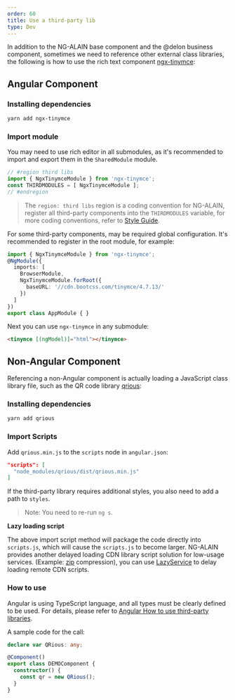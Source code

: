 ```yaml
---
order: 60
title: Use a third-party lib
type: Dev
---
```


In addition to the NG-ALAIN base component and the @delon business component, sometimes we need to reference other external class libraries, the following is how to use the rich text component [ngx-tinymce](https://github.com/cipchk/ngx-tinymce):

## Angular Component

### Installing dependencies

```bash
yarn add ngx-tinymce
```

### Import module

You may need to use rich editor in all submodules, as it's recommended to import and export them in the `SharedModule` module.

```ts
// #region third libs
import { NgxTinymceModule } from 'ngx-tinymce';
const THIRDMODULES = [ NgxTinymceModule ];
// #endregion
```

> The `region: third libs` region is a coding convention for NG-ALAIN, register all third-party components into the `THIRDMODULES` variable, for more coding conventions, refer to [Style Guide](/docs/style-guide).

For some third-party components, may be required global configuration. It's recommended to register in the root module, for example:

```ts
import { NgxTinymceModule } from 'ngx-tinymce';
@NgModule({
  imports: [
    BrowserModule,
    NgxTinymceModule.forRoot({
      baseURL: '//cdn.bootcss.com/tinymce/4.7.13/'
    })
  ]
})
export class AppModule { }
```

Next you can use `ngx-tinymce` in any submodule:

```html
<tinymce [(ngModel)]="html"></tinymce>
```

## Non-Angular Component

Referencing a non-Angular component is actually loading a JavaScript class library file, such as the QR code library [qrious](https://github.com/neocotic/qrious/):

### Installing dependencies

```bash
yarn add qrious
```

### Import Scripts

Add `qrious.min.js` to the `scripts` node in `angular.json`:

```json
"scripts": [
  "node_modules/qrious/dist/qrious.min.js"
]
```

If the third-party library requires additional styles, you also need to add a path to `styles`.

> Note: You need to re-run `ng s`.

**Lazy loading script**

The above import script method will package the code directly into `scripts.js`, which will cause the `scripts.js` to become larger. NG-ALAIN provides another delayed loading CDN library script solution for low-usage services. (Example: [zip](https://cdn.bootcss.com/jszip/3.1.5/jszip.min.js) compression), you can use [LazyService](/util/lazy) to delay loading remote CDN scripts.

### How to use

Angular is using TypeScript language, and all types must be clearly defined to be used. For details, please refer to [Angular How to use third-party libraries](https://zhuanlan.zhihu.com/p/35796451).

A sample code for the call:

```ts
declare var QRious: any;

@Component()
export class DEMOComponent {
  constructor() {
    const qr = new QRious();
  }
}
```
